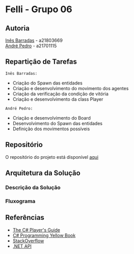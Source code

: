 # Felli - Grupo 06

## Autoria

[Inês Barradas](https://github.com/kiray96) - a21803669 <br>
[André Pedro](https://github.com/andre-pedro) - a21701115  

## Repartição de Tarefas

```Inês Barradas:```

* Criação do Spawn das entidades
* Criação e desenvolvimento do movimento dos agentes
* Criação da verificação da condição de vitória
* Criação e desenvolvimento da class Player

```André Pedro:```

* Criação e desenvolvimento do Board
* Desenvolvimento do Spawn das entidades
* Definição dos movimentos possíveis

## Repositório

O repositório do projeto está disponível
[aqui](https://github.com/kiray96/Projecto2LP1_Felli)

## Arquitetura da Solução

### Descrição da Solução

### Fluxograma

## Referências

* [The C# Player's Guide](http://starboundsoftware.com/books/c-sharp/CSharpPlayersGuide-Sample.pdf)
* [C# Programming Yellow Book](https://static1.squarespace.com/static/5019271be4b0807297e8f404/t/5824ad58f7e0ab31fc216843/1478798685347/CSharp+Book+2016+Rob+Miles+8.2.pdf)
* [StackOverflow](https://stackoverflow.com/)
* [.NET API](https://docs.microsoft.com/en-us/dotnet/api/?view=netcore-2.2)
